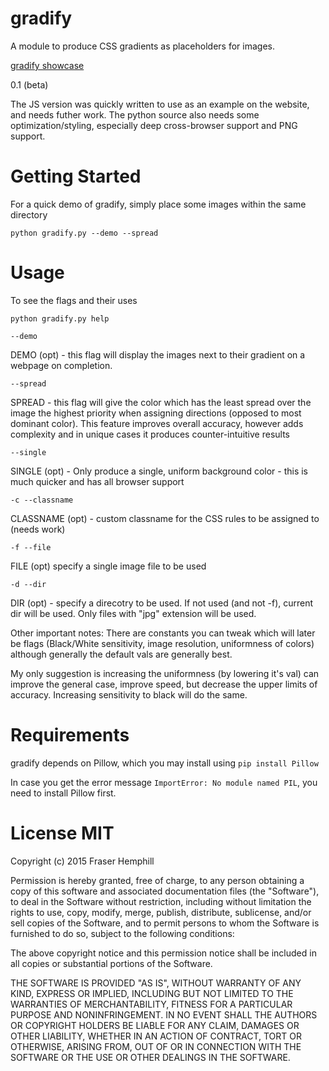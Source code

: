 # gradify
A module to produce CSS gradients as placeholders for images.

[gradify showcase](http://gradifycss.com "gradify")

0.1 (beta)

The JS version was quickly written to use as an example on the website, and needs futher work.
The python source also needs some optimization/styling, especially deep cross-browser support and PNG support.

# Getting Started

For a quick demo of gradify, simply place some images within the same directory

`python gradify.py --demo --spread`

# Usage

To see the flags and their uses

`python gradify.py help`

`--demo`

DEMO (opt) - this flag will display the images next to their gradient on a webpage on completion.

`--spread`

SPREAD - this flag will give the color which has the least spread over the image the highest priority when assigning directions (opposed to most dominant color). This feature improves overall accuracy, however adds complexity and in unique cases it produces counter-intuitive results

`--single`

SINGLE (opt) - Only produce a single, uniform background color - this is much quicker and has all browser support

`-c --classname`

CLASSNAME (opt) - custom classname for the CSS rules to be assigned to (needs work)

`-f --file`

FILE (opt) specify a single image file to be used

`-d --dir`

DIR (opt) - specify a direcotry to be used. If not used (and not -f), current dir will be used. Only files with "jpg" extension will be used.

Other important notes:
There are constants you can tweak which will later be flags (Black/White sensitivity, image resolution, uniformness of colors) although generally the default vals are generally best.

My only suggestion is increasing the uniformness (by lowering it's val) can improve the general case, improve speed, but decrease the upper limits of accuracy. Increasing sensitivity to black will do the same.


# Requirements

gradify depends on Pillow, which you may install using
`pip install Pillow`

In case you get the error message `ImportError: No module named PIL`, you need to install Pillow first.


# License MIT

Copyright (c) 2015 Fraser Hemphill

Permission is hereby granted, free of charge, to any person obtaining a copy of this software and associated documentation files (the "Software"), to deal in the Software without restriction, including without limitation the rights to use, copy, modify, merge, publish, distribute, sublicense, and/or sell copies of the Software, and to permit persons to whom the Software is furnished to do so, subject to the following conditions:

The above copyright notice and this permission notice shall be included in all copies or substantial portions of the Software.

THE SOFTWARE IS PROVIDED "AS IS", WITHOUT WARRANTY OF ANY KIND, EXPRESS OR IMPLIED, INCLUDING BUT NOT LIMITED TO THE WARRANTIES OF MERCHANTABILITY, FITNESS FOR A PARTICULAR PURPOSE AND NONINFRINGEMENT. IN NO EVENT SHALL THE AUTHORS OR COPYRIGHT HOLDERS BE LIABLE FOR ANY CLAIM, DAMAGES OR OTHER LIABILITY, WHETHER IN AN ACTION OF CONTRACT, TORT OR OTHERWISE, ARISING FROM, OUT OF OR IN CONNECTION WITH THE SOFTWARE OR THE USE OR OTHER DEALINGS IN THE SOFTWARE.
